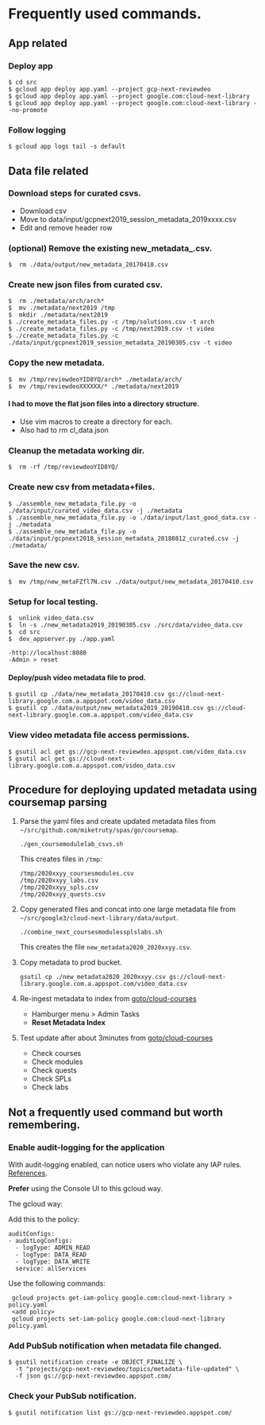 # Frequently used commands.

## App related

### Deploy app

```
$ cd src
$ gcloud app deploy app.yaml --project gcp-next-reviewdeo
$ gcloud app deploy app.yaml --project google.com:cloud-next-library
$ gcloud app deploy app.yaml --project google.com:cloud-next-library --no-promote
```

### Follow logging

```
$ gcloud app logs tail -s default
```

## Data file related

### Download steps for curated csvs.

*   Download csv
*   Move to data/input/gcpnext2019_session_metadata_2019xxxx.csv
*   Edit and remove header row

### (optional) Remove the existing new_metadata_.csv.

```
$  rm ./data/output/new_metadata_20170410.csv
```

### Create new json files from curated csv.

```
$  rm ./metadata/arch/arch*
$  mv ./metadata/next2019 /tmp
$  mkdir ./metadata/next2019
$ ./create_metadata_files.py -c /tmp/solutions.csv -t arch
$ ./create_metadata_files.py -c /tmp/next2019.csv -t video
$ ./create_metadata_files.py -c ./data/input/gcpnext2019_session_metadata_20190305.csv -t video
```

### Copy the new metadata.

```
$  mv /tmp/reviewdeoYID8YQ/arch* ./metadata/arch/
$  mv /tmp/reviewdeoXXXXXX/* ./metadata/next2019
```

#### I had to move the flat json files into a directory structure.

*   Use vim macros to create a directory for each.
*   Also had to rm cl_data.json

### Cleanup the metadata working dir.

```
$  rm -rf /tmp/reviewdeoYID8YQ/
```

### Create new csv from metadata+files.

```
$ ./assemble_new_metadata_file.py -o ./data/input/curated_video_data.csv -j ./metadata
$ ./assemble_new_metadata_file.py -o ./data/input/last_good_data.csv -j ./metadata
$ ./assemble_new_metadata_file.py -o ./data/input/gcpnext2018_session_metadata_20180812_curated.csv -j ./metadata/
```

### Save the new csv.

```
$  mv /tmp/new_metaFZfl7N.csv ./data/output/new_metadata_20170410.csv
```

### Setup for local testing.

```
$  unlink video_data.csv
$  ln -s ./new_metadata2019_20190305.csv ./src/data/video_data.csv
$  cd src
$  dev_appserver.py ./app.yaml

-http://localhost:8080
-Admin > reset
```

#### Deploy/push video metadata file to prod.

```
$ gsutil cp ./data/new_metadata_20170410.csv gs://cloud-next-library.google.com.a.appspot.com/video_data.csv
$ gsutil cp ./data/output/new_metadata2019_20190410.csv gs://cloud-next-library.google.com.a.appspot.com/video_data.csv
```

### View video metadata file access permissions.

```
$ gsutil acl get gs://gcp-next-reviewdeo.appspot.com/video_data.csv
$ gsutil acl get gs://cloud-next-library.google.com.a.appspot.com/video_data.csv
```

## Procedure for deploying updated metadata using coursemap parsing

1.  Parse the yaml files and create updated metadata files
    from `~/src/github.com/miketruty/spas/go/coursemap`.

    ```
    ./gen_coursemodulelab_csvs.sh
    ```

    This creates files in `/tmp`:

    ```
    /tmp/2020xxyy_coursesmodules.csv
    /tmp/2020xxyy_labs.csv
    /tmp/2020xxyy_spls.csv
    /tmp/2020xxyy_quests.csv
    ```

2.  Copy generated files and concat into one large metadata file
    from `~/src/google3/cloud-next-library/data/output`.


    ```
    ./combine_next_coursesmodulessplslabs.sh
    ```

    This creates the file `new_metadata2020_2020xxyy.csv`.

3.  Copy metadata to prod bucket.

    ```
    gsutil cp ./new_metadata2020_2020xxyy.csv gs://cloud-next-library.google.com.a.appspot.com/video_data.csv
    ```

4.  Re-ingest metadata to index from
    [goto/cloud-courses](http://goto/cloud-courses)

    *   Hamburger menu > Admin Tasks
    *   __Reset Metadata Index__

5.  Test update after about 3minutes from
    [goto/cloud-courses](http://goto/cloud-courses)

    *   Check courses
    *   Check modules
    *   Check quests
    *   Check SPLs
    *   Check labs

## Not a frequently used command but worth remembering.

### Enable audit-logging for the application

With audit-logging enabled, can notice users who violate any IAP rules.
[References](https://cloud.google.com/iap/docs/audit-log-howto).

__Prefer__ using the Console UI to this gcloud way.

The gcloud way:

Add this to the policy:

```
auditConfigs:
- auditLogConfigs:
  - logType: ADMIN_READ
  - logType: DATA_READ
  - logType: DATA_WRITE
  service: allServices
```

Use the following commands:

```
 gcloud projects get-iam-policy google.com:cloud-next-library > policy.yaml
 <add policy>
 gcloud projects set-iam-policy google.com:cloud-next-library policy.yaml
```

### Add PubSub notification when metadata file changed.

```
$ gsutil notification create -e OBJECT_FINALIZE \
  -t "projects/gcp-next-reviewdeo/topics/metadata-file-updated" \
  -f json gs://gcp-next-reviewdeo.appspot.com/
```

### Check your PubSub notification.

```
$ gsutil notification list gs://gcp-next-reviewdeo.appspot.com/
```
